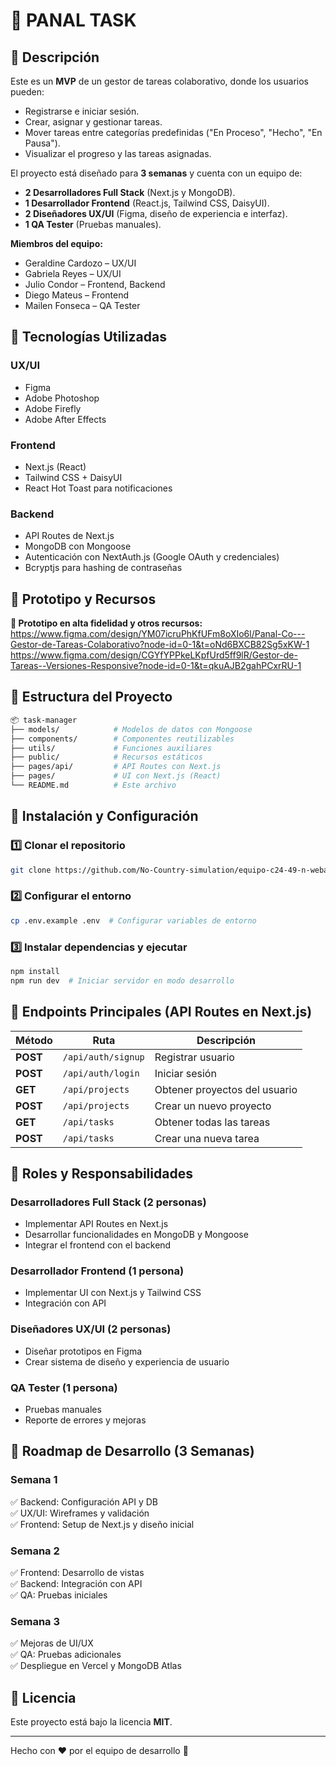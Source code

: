 # 📌 PANAL TASK

## 📖 Descripción
Este es un **MVP** de un gestor de tareas colaborativo, donde los usuarios pueden:
- Registrarse e iniciar sesión.
- Crear, asignar y gestionar tareas.
- Mover tareas entre categorías predefinidas ("En Proceso", "Hecho", "En Pausa").
- Visualizar el progreso y las tareas asignadas.

El proyecto está diseñado para **3 semanas** y cuenta con un equipo de:
- **2 Desarrolladores Full Stack** (Next.js y MongoDB).
- **1 Desarrollador Frontend** (React.js, Tailwind CSS, DaisyUI).
- **2 Diseñadores UX/UI** (Figma, diseño de experiencia e interfaz).
- **1 QA Tester** (Pruebas manuales).

**Miembros del equipo:**
- Geraldine Cardozo – UX/UI
- Gabriela Reyes – UX/UI
- Julio Condor – Frontend, Backend
- Diego Mateus – Frontend
- Mailen Fonseca – QA Tester

## 🚀 Tecnologías Utilizadas
### **UX/UI**
- Figma
- Adobe Photoshop
- Adobe Firefly
- Adobe After Effects
  
### **Frontend**
- Next.js (React)
- Tailwind CSS + DaisyUI
- React Hot Toast para notificaciones

### **Backend**
- API Routes de Next.js
- MongoDB con Mongoose
- Autenticación con NextAuth.js (Google OAuth y credenciales)
- Bcryptjs para hashing de contraseñas

## 🎨 **Prototipo y Recursos**
**🔗 Prototipo en alta fidelidad y otros recursos:**
https://www.figma.com/design/YM07icruPhKfUFm8oXIo6l/Panal-Co---Gestor-de-Tareas-Colaborativo?node-id=0-1&t=oNd6BXCB82Sg5xKW-1
https://www.figma.com/design/CGYfYPPkeLKpfUrd5ff9lR/Gestor-de-Tareas--Versiones-Responsive?node-id=0-1&t=qkuAJB2gahPCxrRU-1


## 📁 Estructura del Proyecto
```bash
📦 task-manager
├── models/            # Modelos de datos con Mongoose
├── components/        # Componentes reutilizables
├── utils/             # Funciones auxiliares
├── public/            # Recursos estáticos
├── pages/api/         # API Routes con Next.js
├── pages/             # UI con Next.js (React)
└── README.md          # Este archivo
```

## 🔧 Instalación y Configuración
### **1️⃣ Clonar el repositorio**
```sh
git clone https://github.com/No-Country-simulation/equipo-c24-49-n-webapp
```
### **2️⃣ Configurar el entorno**
```sh
cp .env.example .env  # Configurar variables de entorno
```
### **3️⃣ Instalar dependencias y ejecutar**
```sh
npm install
npm run dev  # Iniciar servidor en modo desarrollo
```

## 🔗 Endpoints Principales (API Routes en Next.js)
| Método  | Ruta                        | Descripción |
|---------|-----------------------------|-------------|
| **POST**   | `/api/auth/signup`        | Registrar usuario |
| **POST**   | `/api/auth/login`           | Iniciar sesión |
| **GET**    | `/api/projects`             | Obtener proyectos del usuario |
| **POST**   | `/api/projects`             | Crear un nuevo proyecto |
| **GET**    | `/api/tasks`                | Obtener todas las tareas |
| **POST**   | `/api/tasks`                | Crear una nueva tarea |

## 📌 Roles y Responsabilidades
### **Desarrolladores Full Stack (2 personas)**
- Implementar API Routes en Next.js
- Desarrollar funcionalidades en MongoDB y Mongoose
- Integrar el frontend con el backend

### **Desarrollador Frontend (1 persona)**
- Implementar UI con Next.js y Tailwind CSS
- Integración con API

### **Diseñadores UX/UI (2 personas)**
- Diseñar prototipos en Figma
- Crear sistema de diseño y experiencia de usuario

### **QA Tester (1 persona)**
- Pruebas manuales
- Reporte de errores y mejoras

## 📅 Roadmap de Desarrollo (3 Semanas)
### **Semana 1**
✅ Backend: Configuración API y DB  
✅ UX/UI: Wireframes y validación  
✅ Frontend: Setup de Next.js y diseño inicial  

### **Semana 2**
✅ Frontend: Desarrollo de vistas  
✅ Backend: Integración con API  
✅ QA: Pruebas iniciales  

### **Semana 3**
✅ Mejoras de UI/UX  
✅ QA: Pruebas adicionales  
✅ Despliegue en Vercel y MongoDB Atlas  


## 📜 Licencia
Este proyecto está bajo la licencia **MIT**.

---
Hecho con ❤️ por el equipo de desarrollo 🚀


